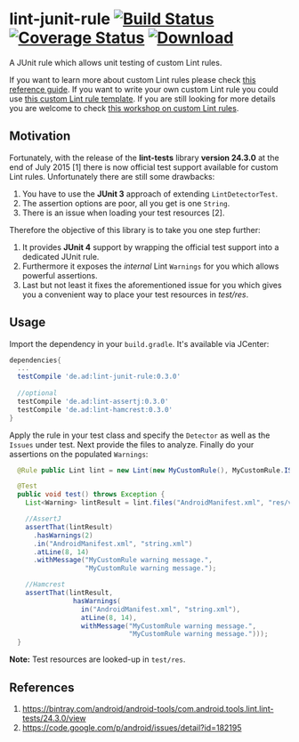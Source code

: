# lint-junit-rule [![Build Status](https://travis-ci.org/a11n/lint-junit-rule.svg)](https://travis-ci.org/a11n/lint-junit-rule) [![Coverage Status](https://coveralls.io/repos/a11n/lint-junit-rule/badge.svg)](https://coveralls.io/r/a11n/lint-junit-rule) [ ![Download](https://api.bintray.com/packages/a11n/maven/com.ad.android.tools.lint/images/download.svg) ](https://bintray.com/a11n/maven/com.ad.android.tools.lint/_latestVersion)

A JUnit rule which allows unit testing of custom Lint rules.

If you want to learn more about custom Lint rules please check [this reference guide](https://github.com/a11n/android-lint). If you want to write your own custom Lint rule you could use [this custom Lint rule template](https://github.com/a11n/CustomLintRules). If you are still looking for more details you are welcome to check [this workshop on custom Lint rules](https://github.com/a11n/lint-workshop-slides).

## Motivation
Fortunately, with the release of the **lint-tests** library **version 24.3.0** at the end of July 2015 [1] there is now official test support available for custom Lint rules. Unfortunately there are still some drawbacks:

1. You have to use the **JUnit 3** approach of extending `LintDetectorTest`.
2. The assertion options are poor, all you get is one `String`.
3. There is an issue when loading your test resources [2].

Therefore the objective of this library is to take you one step further:

1. It provides **JUnit 4** support by wrapping the official test support into a dedicated JUnit rule.
2. Furthermore it exposes the *internal* Lint `Warnings` for you which allows powerful assertions.
3. Last but not least it fixes the aforementioned issue for you which gives you a convenient way to place your test resources in *test/res*.

## Usage
Import the dependency in your `build.gradle`. It's available via JCenter:

```groovy
dependencies{
  ...
  testCompile 'de.ad:lint-junit-rule:0.3.0'
  
  //optional
  testCompile 'de.ad:lint-assertj:0.3.0'
  testCompile 'de.ad:lint-hamcrest:0.3.0'
}
```
Apply the rule in your test class and specify the `Detector` as well as the `Issues` under test. Next provide the files to analyze. Finally do your assertions on the populated `Warnings`:

```java
  @Rule public Lint lint = new Lint(new MyCustomRule(), MyCustomRule.ISSUE);

  @Test
  public void test() throws Exception {
    List<Warning> lintResult = lint.files("AndroidManifest.xml", "res/values/string.xml");

    //AssertJ
    assertThat(lintResult)
      .hasWarnings(2)
      .in("AndroidManifest.xml", "string.xml")
      .atLine(8, 14)
      .withMessage("MyCustomRule warning message.",
                   "MyCustomRule warning message.");

    //Hamcrest
    assertThat(lintResult,
                hasWarnings(
                  in("AndroidManifest.xml", "string.xml"),
                  atLine(8, 14),
                  withMessage("MyCustomRule warning message.",
                              "MyCustomRule warning message.")));
  }
```
**Note:** Test resources are looked-up in `test/res`.

## References
1. https://bintray.com/android/android-tools/com.android.tools.lint.lint-tests/24.3.0/view
2. https://code.google.com/p/android/issues/detail?id=182195
